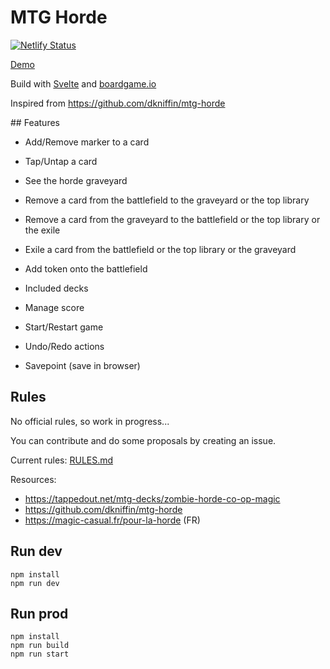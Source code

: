 # MTG Horde

[![Netlify Status](https://api.netlify.com/api/v1/badges/c6818713-2f34-43d2-8261-c57a9268cea5/deploy-status)](https://app.netlify.com/sites/mtg-horde/deploys)

[Demo](https://mtg-horde.netlify.app/)

Build with [Svelte](https://github.com/sveltejs/svelte) and [boardgame.io](https://github.com/boardgameio/boardgame.io)

Inspired from https://github.com/dkniffin/mtg-horde

## Features

* Add/Remove marker to a card
* Tap/Untap a card
* See the horde graveyard
* Remove a card from the battlefield to the graveyard or the top library
* Remove a card from the graveyard to the battlefield or the top library or the exile
* Exile a card from the battlefield or the top library or the graveyard
* Add token onto the battlefield

* Included decks
* Manage score
* Start/Restart game
* Undo/Redo actions
* Savepoint (save in browser)

## Rules

No official rules, so work in progress...

You can contribute and do some proposals by creating an issue.

Current rules: [RULES.md](./RULES.md)

Resources:
* https://tappedout.net/mtg-decks/zombie-horde-co-op-magic
* https://github.com/dkniffin/mtg-horde
* https://magic-casual.fr/pour-la-horde (FR)

## Run dev

    npm install
    npm run dev

## Run prod

    npm install
    npm run build
    npm run start
